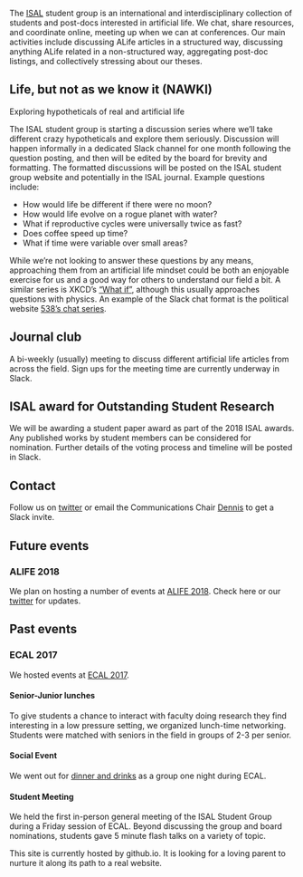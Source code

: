 
The [ISAL](http://alife.org/) student group is an international and
interdisciplinary collection of students and post-docs interested in artificial
life. We chat, share resources, and coordinate online, meeting up when we can at
conferences. Our main activities include discussing ALife articles in a
structured way, discussing anything ALife related in a non-structured way,
aggregating post-doc listings, and collectively stressing about our theses.

## Life, but not as we know it (NAWKI)

Exploring hypotheticals of real and artificial life

The ISAL student group is starting a discussion series where we’ll take
different crazy hypotheticals and explore them seriously. Discussion will happen
informally in a dedicated Slack channel for one month following the question
posting, and then will be edited by the board for brevity and formatting. The
formatted discussions will be posted on the ISAL student group website and
potentially in the ISAL journal. Example questions include:

+ How would life be different if there were no moon?
+ How would life evolve on a rogue planet with water?
+ What if reproductive cycles were universally twice as fast?
+ Does coffee speed up time?
+ What if time were variable over small areas?

While we’re not looking to answer these questions by any means, approaching them
from an artificial life mindset could be both an enjoyable exercise for us and a
good way for others to understand our field a bit. A similar series is
XKCD’s [“What if”](https://what-if.xkcd.com/), although this usually approaches
questions with physics. An example of the Slack chat format is the political
website [538’s chat series](https://fivethirtyeight.com/tag/slack-chat/).

## Journal club

A bi-weekly (usually) meeting to discuss different artificial life articles
from across the field. Sign ups for the meeting time are currently underway in
Slack.

## ISAL award for Outstanding Student Research

We will be awarding a student paper award as part of the 2018 ISAL awards. Any
published works by student members can be considered for nomination. Further
details of the voting process and timeline will be posted in Slack.

## Contact

Follow us on [twitter](https://twitter.com/isalstudents) or email the
Communications Chair [Dennis](mailto:dennis@d9w.xyz) to get a Slack invite.

## Future events

### ALIFE 2018

We plan on hosting a number of events at [ALIFE
2018](http://alife2018.alife.cs.is.nagoya-u.ac.jp/).  Check here or our
[twitter](https://twitter.com/isalstudents) for updates.

## Past events

### ECAL 2017

We hosted events at [ECAL 2017](https://project.inria.fr/ecal2017/).

#### Senior-Junior lunches

To give students a chance to interact with faculty doing research they find
interesting in a low pressure setting, we organized lunch-time networking.
Students were matched with seniors in the field in groups of 2-3 per senior.

#### Social Event

We went out for
[dinner and drinks](https://twitter.com/ISALstudents/status/905870085780381696)
as a group one night during ECAL.

#### Student Meeting

We held the first in-person general meeting of the ISAL Student Group during a
Friday session of ECAL. Beyond discussing the group and board nominations,
students gave 5 minute flash talks on a variety of topic.



This site is currently hosted by github.io. It is looking for a loving parent
to nurture it along its path to a real website.
